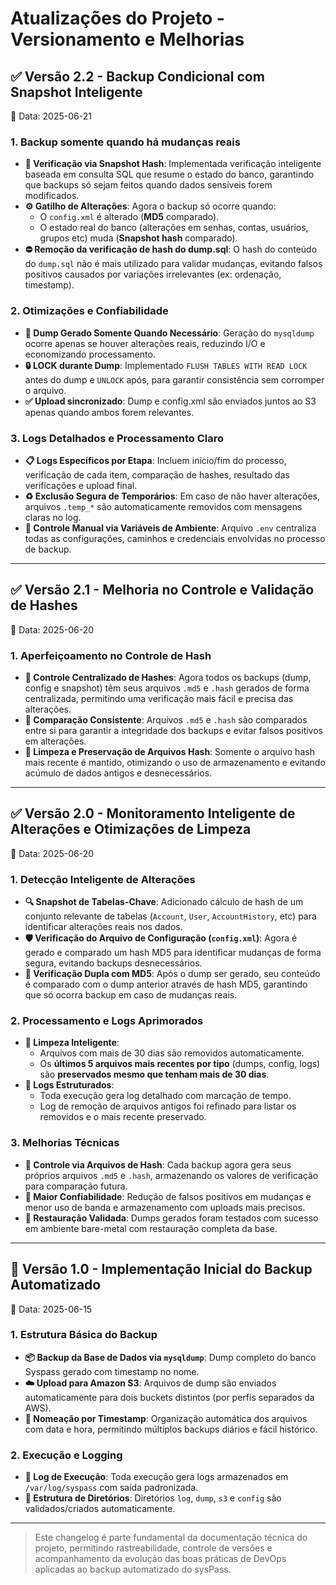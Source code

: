 # Atualizações do Projeto - Versionamento e Melhorias

## ✅ Versão 2.2 - Backup Condicional com Snapshot Inteligente  
📅 Data: 2025-06-21

### 1. Backup somente quando há mudanças reais
- **📌 Verificação via Snapshot Hash**: Implementada verificação inteligente baseada em consulta SQL que resume o estado do banco, garantindo que backups só sejam feitos quando dados sensíveis forem modificados.
- **⚙️ Gatilho de Alterações**: Agora o backup só ocorre quando:
  - O `config.xml` é alterado (**MD5** comparado).
  - O estado real do banco (alterações em senhas, contas, usuários, grupos etc) muda (**Snapshot hash** comparado).
- **⛔️ Remoção da verificação de hash do dump.sql**: O hash do conteúdo do `dump.sql` não é mais utilizado para validar mudanças, evitando falsos positivos causados por variações irrelevantes (ex: ordenação, timestamp).

### 2. Otimizações e Confiabilidade
- **🧹 Dump Gerado Somente Quando Necessário**: Geração do `mysqldump` ocorre apenas se houver alterações reais, reduzindo I/O e economizando processamento.
- **🔒 LOCK durante Dump**: Implementado `FLUSH TABLES WITH READ LOCK` antes do dump e `UNLOCK` após, para garantir consistência sem corromper o arquivo.
- **✅ Upload sincronizado**: Dump e config.xml são enviados juntos ao S3 apenas quando ambos forem relevantes.

### 3. Logs Detalhados e Processamento Claro
- **📋 Logs Específicos por Etapa**: Incluem início/fim do processo, verificação de cada item, comparação de hashes, resultado das verificações e upload final.
- **♻️ Exclusão Segura de Temporários**: Em caso de não haver alterações, arquivos `.temp_*` são automaticamente removidos com mensagens claras no log.
- **🔧 Controle Manual via Variáveis de Ambiente**: Arquivo `.env` centraliza todas as configurações, caminhos e credenciais envolvidas no processo de backup.

---

## ✅ Versão 2.1 - Melhoria no Controle e Validação de Hashes  
📅 Data: 2025-06-20

### 1. Aperfeiçoamento no Controle de Hash
- **📂 Controle Centralizado de Hashes**: Agora todos os backups (dump, config e snapshot) têm seus arquivos `.md5` e `.hash` gerados de forma centralizada, permitindo uma verificação mais fácil e precisa das alterações.
- **🔄 Comparação Consistente**: Arquivos `.md5` e `.hash` são comparados entre si para garantir a integridade dos backups e evitar falsos positivos em alterações.
- **🧹 Limpeza e Preservação de Arquivos Hash**: Somente o arquivo hash mais recente é mantido, otimizando o uso de armazenamento e evitando acúmulo de dados antigos e desnecessários.

---

## ✅ Versão 2.0 - Monitoramento Inteligente de Alterações e Otimizações de Limpeza  
📅 Data: 2025-06-20

### 1. Detecção Inteligente de Alterações
- **🔍 Snapshot de Tabelas-Chave**: Adicionado cálculo de hash de um conjunto relevante de tabelas (`Account`, `User`, `AccountHistory`, etc) para identificar alterações reais nos dados.
- **🛡️ Verificação do Arquivo de Configuração (`config.xml`)**: Agora é gerado e comparado um hash MD5 para identificar mudanças de forma segura, evitando backups desnecessários.
- **🔁 Verificação Dupla com MD5**: Após o dump ser gerado, seu conteúdo é comparado com o dump anterior através de hash MD5, garantindo que só ocorra backup em caso de mudanças reais.

### 2. Processamento e Logs Aprimorados
- **🧹 Limpeza Inteligente**:
  - Arquivos com mais de 30 dias são removidos automaticamente.
  - Os **últimos 5 arquivos mais recentes por tipo** (dumps, config, logs) são **preservados mesmo que tenham mais de 30 dias**.
- **📝 Logs Estruturados**:
  - Toda execução gera log detalhado com marcação de tempo.
  - Log de remoção de arquivos antigos foi refinado para listar os removidos e o mais recente preservado.

### 3. Melhorias Técnicas
- **📂 Controle via Arquivos de Hash**: Cada backup agora gera seus próprios arquivos `.md5` e `.hash`, armazenando os valores de verificação para comparação futura.
- **🔄 Maior Confiabilidade**: Redução de falsos positivos em mudanças e menor uso de banda e armazenamento com uploads mais precisos.
- **🧪 Restauração Validada**: Dumps gerados foram testados com sucesso em ambiente bare-metal com restauração completa da base.

---

## 🏁 Versão 1.0 - Implementação Inicial do Backup Automatizado  
📅 Data: 2025-06-15

### 1. Estrutura Básica do Backup
- **📦 Backup da Base de Dados via `mysqldump`**: Dump completo do banco Syspass gerado com timestamp no nome.
- **☁️ Upload para Amazon S3**: Arquivos de dump são enviados automaticamente para dois buckets distintos (por perfis separados da AWS).
- **📁 Nomeação por Timestamp**: Organização automática dos arquivos com data e hora, permitindo múltiplos backups diários e fácil histórico.

### 2. Execução e Logging
- **🧾 Log de Execução**: Toda execução gera logs armazenados em `/var/log/syspass` com saída padronizada.
- **🧰 Estrutura de Diretórios**: Diretórios `log`, `dump`, `s3` e `config` são validados/criados automaticamente.

---

> Este changelog é parte fundamental da documentação técnica do projeto, permitindo rastreabilidade, controle de versões e acompanhamento da evolução das boas práticas de DevOps aplicadas ao backup automatizado do sysPass.
